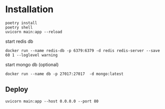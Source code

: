 
# Installation

```
poetry install
poetry shell
uvicorn main:app --reload
```


start redis db
```
docker run --name redis-db -p 6379:6379 -d redis redis-server --save 60 1 --loglevel warning
```


start mongo db (optional)
```
docker run --name db -p 27017:27017  -d mongo:latest
```




## Deploy

```
uvicorn main:app --host 0.0.0.0 --port 80
```
